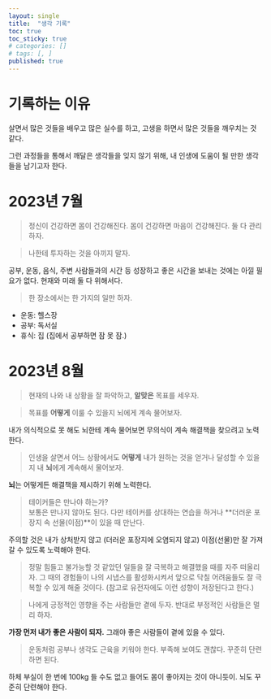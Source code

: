 ```yaml
---
layout: single
title:  "생각 기록"
toc: true
toc_sticky: true
# categories: []
# tags: [, ]
published: true
---
```


# 기록하는 이유 

살면서 많은 것들을 배우고 많은 실수를 하고, 고생을 하면서 많은 것들을 깨우치는 것 같다. 

그런 과정들을 통해서 깨달은 생각들을 잊지 않기 위해, 내 인생에 도움이 될 만한 생각들을 남기고자 한다. 

# 2023년 7월

> 정신이 건강하면 몸이 건강해진다. 몸이 건강하면 마음이 건강해진다. 둘 다 관리하자. 

> 나한테 투자하는 것을 아끼지 말자.  

공부, 운동, 음식, 주변 사람들과의 시간 등 성장하고 좋은 시간을 보내는 것에는 아낄 필요가 없다. 현재와 미래 둘 다 위해서다. 

> 한 장소에서는 한 가지의 일만 하자. 

- 운동: 헬스장
- 공부: 독서실
- 휴식: 집
(집에서 공부하면 잠 못 잠.)

# 2023년 8월

> 현재의 나와 내 상황을 잘 파악하고, **알맞은** 목표를 세우자.

> 목표를 **어떻게** 이룰 수 있을지 뇌에게 계속 물어보자.

내가 의식적으로 못 해도 뇌한테 계속 물어보면 무의식이 계속 해결책을 찾으려고 노력한다.

> 인생을 살면서 어느 상황에서도 **어떻게** 내가 원하는 것을 얻거나 달성할 수 있을지 내 **뇌**에게 계속해서 물어보자. 

**뇌**는 어떻게든 해결책을 제시하기 위해 노력한다.

> 테이커들은 만나야 하는가?  
> 보통은 만나지 않아도 된다. 다만 테이커를 상대하는 연습을 하거나 **더러운 포장지 속 선물(이점)**이 있을 때 만난다. 

주의할 것은 내가 상처받지 않고 (더러운 포장지에 오염되지 않고) 이점(선물)만 잘 가져갈 수 있도록 노력해야 한다.

> 정말 힘들고 불가능할 것 같았던 일들을 잘 극복하고 해결했을 때를 자주 떠올리자. 그 때의 경험들이 나의 시냅스를 활성화시켜서 앞으로 닥칠 어려움들도 잘 극복할 수 있게 해줄 것이다. (참고로 유전자에도 이런 성향이 저장된다고 한다.)

> 나에게 긍정적인 영향을 주는 사람들만 곁에 두자. 반대로 부정적인 사람들은 멀리 하자.

**가장 먼저 내가 좋은 사람이 되자.** 그래야 좋은 사람들이 곁에 있을 수 있다.

> 운동처럼 공부나 생각도 근육을 키워야 한다. 부족해 보여도 괜찮다. 꾸준히 단련하면 된다.

하체 부실이 한 번에 100kg 들 수도 없고 들어도 몸이 좋아지는 것이 아니듯이. 뇌도 꾸준히 단련해야 한다.